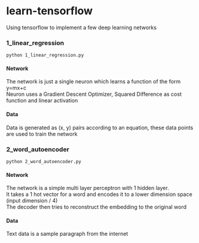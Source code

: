 # learn-tensorflow
Using tensorflow to implement a few deep learning networks

### 1_linear_regression
`python 1_linear_regression.py`
#### Network
The network is just a single neuron which learns a function of the form y=mx+c<br>
Neuron uses a Gradient Descent Optimizer, Squared Difference as cost function and linear activation
#### Data
Data is generated as (x, y) pairs according to an equation, these data points are used to train the network

### 2_word_autoencoder
`python 2_word_autoencoder.py`
#### Network
The network is a simple multi layer perceptron with 1 hidden layer.<br>
It takes a 1 hot vector for a word and encodes it to a lower dimension space (input dimension / 4)<br>
The decoder then tries to reconstruct the embedding to the original word
#### Data
Text data is a sample paragraph from the internet
